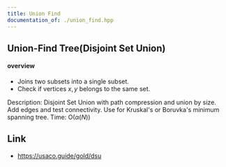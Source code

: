 ```yaml
---
title: Union Find
documentation_of: ./union_find.hpp
---
```


## Union-Find Tree(Disjoint Set Union)

#### overview

- Joins two subsets into a single subset.
- Check if vertices $x, y$ belongs to the same set.

Description: Disjoint Set Union with path compression
	and union by size. Add edges and test connectivity. 
	Use for Kruskal's or Boruvka's minimum spanning tree.
Time: $\mathrm{O}(\alpha(N))$

## Link

- https://usaco.guide/gold/dsu